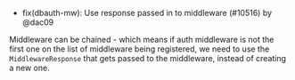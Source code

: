 - fix(dbauth-mw): Use response passed in to middleware (#10516) by @dac09

Middleware can be chained - which means if auth middleware is not the first one on the list of middleware being registered, we need to use the `MiddlewareResponse` that gets passed to the middleware, instead of creating a new one.
